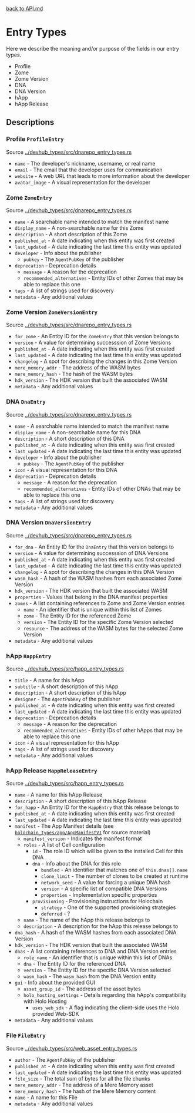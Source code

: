 [back to API.md](API.md)


# Entry Types
Here we describe the meaning and/or purpose of the fields in our entry types.

- Profile
- Zome
- Zome Version
- DNA
- DNA Version
- hApp
- hApp Release


## Descriptions

### Profile `ProfileEntry`
Source [../devhub_types/src/dnarepo_entry_types.rs](../devhub_types/src/dnarepo_entry_types.rs)

- `name` - The developer's nickname, username, or real name
- `email` - The email that the developer uses for communication
- `website` - A web URL that leads to more information about the developer
- `avatar_image` - A visual representation for the developer


### Zome `ZomeEntry`
Source [../devhub_types/src/dnarepo_entry_types.rs](../devhub_types/src/dnarepo_entry_types.rs)

- `name` - A searchable name intended to match the manifest name
- `display_name` - A non-searchable name for this Zome
- `description` - A short description of this Zome
- `published_at` - A date indicating when this entity was first created
- `last_updated` - A date indicating the last time this entity was updated
- `developer` - Info about the publisher
  - `pubkey` - The `AgentPubKey` of the publisher
- `deprecation` - Deprecation details
  - `message` - A reason for the deprecation
  - `recommended_alternatives` - Entity IDs of other Zomes that may be able to replace this one
- `tags` - A list of strings used for discovery
- `metadata` - Any additional values


### Zome Version `ZomeVersionEntry`
Source [../devhub_types/src/dnarepo_entry_types.rs](../devhub_types/src/dnarepo_entry_types.rs)

- `for_zome` - An Entity ID for the `ZomeEntry` that this version belongs to
- `version` - A value for determining successsion of Zome Versions
- `published_at` - A date indicating when this entity was first created
- `last_updated` - A date indicating the last time this entity was updated
- `changelog` - A spot for describing the changes in this Zome Version
- `mere_memory_addr` - The address of the WASM bytes
- `mere_memory_hash` - The hash of the WASM bytes
- `hdk_version` - The HDK version that built the associated WASM
- `metadata` - Any additional values


### DNA `DnaEntry`
Source [../devhub_types/src/dnarepo_entry_types.rs](../devhub_types/src/dnarepo_entry_types.rs)

- `name` - A searchable name intended to match the manifest name
- `display_name` - A non-searchable name for this DNA
- `description` - A short description of this DNA
- `published_at` - A date indicating when this entity was first created
- `last_updated` - A date indicating the last time this entity was updated
- `developer` - Info about the publisher
  - `pubkey` - The `AgentPubKey` of the publisher
- `icon` - A visual representation for this DNA
- `deprecation` - Deprecation details
  - `message` - A reason for the deprecation
  - `recommended_alternatives` - Entity IDs of other DNAs that may be able to replace this one
- `tags` - A list of strings used for discovery
- `metadata` - Any additional values


### DNA Version `DnaVersionEntry`
Source [../devhub_types/src/dnarepo_entry_types.rs](../devhub_types/src/dnarepo_entry_types.rs)

- `for_dna` - An Entity ID for the `DnaEntry` that this version belongs to
- `version` - A value for determining successsion of DNA Versions
- `published_at` - A date indicating when this entity was first created
- `last_updated` - A date indicating the last time this entity was updated
- `changelog` - A spot for describing the changes in this DNA Version
- `wasm_hash` - A hash of the WASM hashes from each associated Zome Version
- `hdk_version` - The HDK version that built the associated WASM
- `properties` - Values that belong in the DNA manifest properties
- `zomes` - A list containing references to Zome and Zome Version entries
  - `name` - An identifier that is unique within this list of Zomes
  - `zome` - The Entity ID for the referenced Zome
  - `version` - The Entity ID for the specific Zome Version selected
  - `resource` - The address of the WASM bytes for the selected Zome Version
- `metadata` - Any additional values


### hApp `HappEntry`
Source [../devhub_types/src/happ_entry_types.rs](../devhub_types/src/happ_entry_types.rs)

- `title` - A name for this hApp
- `subtitle` - A short description of this hApp
- `description` - A short description of this hApp
- `designer` - The `AgentPubKey` of the publisher
- `published_at` - A date indicating when this entity was first created
- `last_updated` - A date indicating the last time this entity was updated
- `deprecation` - Deprecation details
  - `message` - A reason for the deprecation
  - `recommended_alternatives` - Entity IDs of other hApps that may be able to replace this one
- `icon` - A visual representation for this hApp
- `tags` - A list of strings used for discovery
- `metadata` - Any additional values


### hApp Release `HappReleaseEntry`
Source [../devhub_types/src/happ_entry_types.rs](../devhub_types/src/happ_entry_types.rs)

- `name` - A name for this hApp Release
- `description` - A short description of this hApp Release
- `for_happ` - An Entity ID for the `HappEntry` that this release belongs to
- `published_at` - A date indicating when this entity was first created
- `last_updated` - A date indicating the last time this entity was updated
- `manifest` - The App Manifest details (see
  [`holochain_types/app/AppManifestV1`](https://docs.rs/holochain_types/0.0.*/holochain_types/app/struct.AppManifestV1.html)
  for source material)
  - `manifest_version` - Indicates the manifest format
  - `roles` - A list of Cell configuration
    - `id` - The role ID which will be given to the installed Cell for this DNA
    - `dna` - Info about the DNA for this role
      - `bundled` - An identifier that matches one of `this.dnas[].name`
      - `clone_limit` - The number of clones to be created at runtime
      - `network_seed` - A value for forcing a unique DNA hash
      - `version` - A specific list of compatible DNA Versions
      - `properties` - Implementation specific properties
    - `provisioning` - Provisioning instructions for Holochain
      - `strategy` - One of the supported provisioning strategies
      - `deferred` - ?
  - `name` - The name of the hApp this release belongs to
  - `description` - A description for the hApp this release belongs to
- `dna_hash` - A hash of the WASM hashes from each associated DNA Version
- `hdk_version` - The HDK version that built the associated WASM
- `dnas` - A list containing references to DNA and DNA Version entries
  - `role_name` - An identifier that is unique within this list of DNAs
  - `dna` - The Entity ID for the referenced DNA
  - `version` - The Entity ID for the specific DNA Version selected
  - `wasm_hash` - The `wasm_hash` from the DNA Version entity
- `gui` - Info about the provided GUI
  - `asset_group_id` - The address of the asset bytes
  - `holo_hosting_settings` - Details regarding this hApp's compatibility with Holo Hosting
    - `uses_web_sdk` - A flag indicating the client-side uses the Holo provided Web-SDK
- `metadata` - Any additional values


### File `FileEntry`
Source [../devhub_types/src/web_asset_entry_types.rs](../devhub_types/src/web_asset_entry_types.rs)

- `author` - The `AgentPubKey` of the publisher
- `published_at` - A date indicating when this entity was first created
- `last_updated` - A date indicating the last time this entity was updated
- `file_size` - The total sum of bytes for all the file chunks
- `mere_memory_addr` - The address of a Mere Memory asset
- `mere_memory_hash` - The hash of the Mere Memory content
- `name` - A name for this File
- `metadata` - Any additional values
